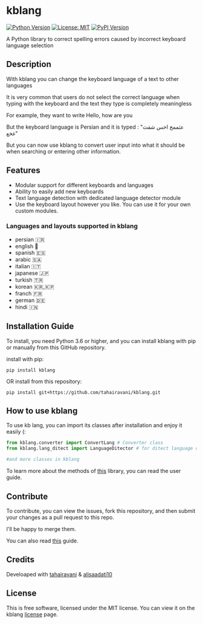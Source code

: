 # kblang

[![Python Version](https://img.shields.io/badge/python-3.6%2B-blue.svg)](https://www.python.org/downloads/)
[![License: MIT](https://img.shields.io/badge/License-MIT-yellow.svg)](https://opensource.org/licenses/MIT)
[![PyPI Version](https://img.shields.io/pypi/v/kblang.svg)](https://pypi.org/project/kblang/)

A Python library to correct spelling errors caused by incorrect keyboard language selection 

## Description 
With kblang you can change the keyboard language of a text to other languages ​​

It is very common that users do not select the correct language when typing with the keyboard and the text they type is completely meaningless 

For example, they want to write Hello, how are you 

But the keyboard language is Persian and it is typed : 
"عثممخ اخس شقث غخع"

But you can now use kblang to convert user input into what it should be when searching or entering other information. 
## Features
- Modular support for different keyboards and languages
- Ability to easily add new keyboards
- Text language detection with dedicated language detector module
- Use the keyboard layout however you like. You can use it for your own custom modules.

### Languages ​​and layouts supported in kblang
- persian 🇮🇷
- english 🏴󠁧󠁢󠁥󠁮󠁧󠁿
- spanish 🇪🇸
- arabic  🇸🇦
- italian 🇮🇹
- japanese 🇯🇵 
- turkish 🇹🇷 
- korean 🇰🇷,🇰🇵
- franch 🇫🇷 
- german 🇩🇪
- hindi 🇮🇳


## Installation Guide

To install, you need Python 3.6 or higher, and you can install kblang with pip or manually from this GitHub repository.

install with pip:

~~~shell
pip install kblang
~~~

OR install from this repository:

~~~shell
pip install git+https://github.com/tahairavani/kblang.git
~~~

## How to use kblang

To use kb lang, you can import its classes after installation and enjoy it easily (:

~~~python
from kblang.converter import ConvertLang # Converter class
from kblang.lang_ditect import LanguageDitector # for ditect language of text

#and more classes in kblang

~~~
To learn more about the methods of [this](https://github.com/tahairavani/kblang/wiki/Guide-to-using-the-library) library, you can read the user guide.

## Contribute 
To contribute, you can view the issues, fork this repository, and then submit your changes as a pull request to this repo. 

I'll be happy to merge them. 

You can also read [this](https://github.com/tahairavani/kblang/wiki) guide.

## Credits

Develoaped with [tahairavani](https://github.com/tahairavani) & [alisaadati10](https://github.com/alisaadati10)

## License 
This is free software, licensed under the MIT license. You can view it on the kblang [license](https://github.com/tahairavani/kblang/?tab=MIT-1-ov-file) page.
